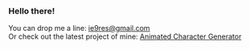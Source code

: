 ### Hello there!

You can drop me a line: <ie9res@gmail.com>  
Or check out the latest project of mine: <a href="https://anichgen.herokuapp.com" target="_blank">Animated Character Generator</a><br/><br/><br/>
